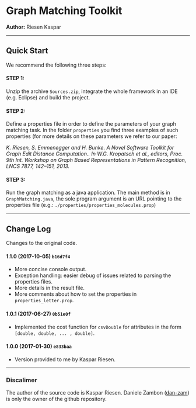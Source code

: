 # Graph Matching Toolkit 

**Author:** Riesen Kaspar 

---

## Quick Start

We recommend the following three steps:

#### STEP 1:
Unzip the archive `Sources.zip`, integrate the whole framework in an IDE (e.g. Eclipse) and build the project. 

#### STEP 2:
Define a properties file in order to define the parameters of your graph matching task. In the folder `properties` you find three examples of such properties (for more details on these parameters we refer to our paper: 

*K. Riesen, S. Emmenegger and H. Bunke. A Novel Software Toolkit for Graph Edit Distance Computation.. In W.G. Kropatsch et al., editors, Proc. 9th Int. Workshop on Graph Based Representations in Pattern Recognition, LNCS 7877, 142–151, 2013.*

#### STEP 3:
Run the graph matching as a java application. The main method is in `GraphMatching.java`, the sole program argument is an URL pointing to the properties file (e.g.: `./properties/properties_molecules.prop`)

---

## Change Log

Changes to the original code.

#### 1.1.0 (2017-10-05) `b16d7f4`
* More concise console output.
* Exception handling: easier debug of issues related to parsing the properties files.
* More details in the result file.
* More comments about how to set the properties in `properties_letter.prop`.

#### 1.0.1 (2017-06-27) `0b51e0f`
* Implemented the cost function for `csvDouble` for attributes in the form `[double, double, ... , double]`.

#### 1.0.0 (2017-01-30) `e833baa`
* Version provided to me by Kaspar Riesen.

---

### Discalimer

The author of the source code is Kaspar Riesen. 
Daniele Zambon ([dan-zam](https://github.com/dan-zam)) is only the owner of the github repository.
